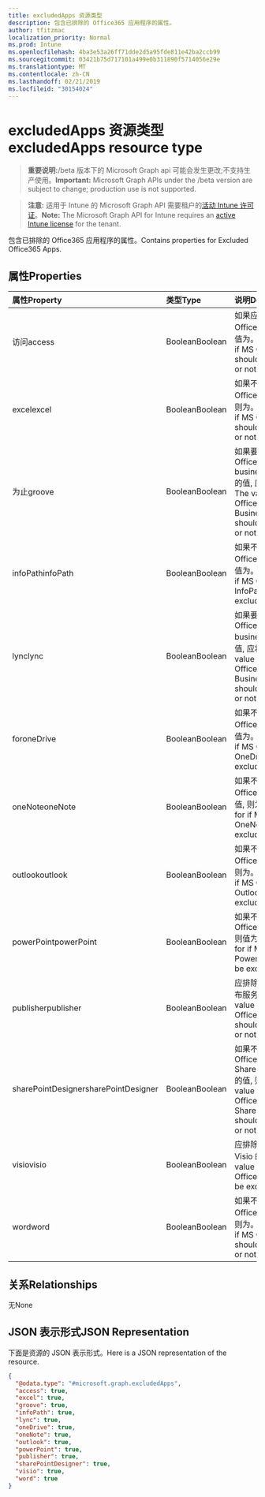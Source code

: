 ```yaml
---
title: excludedApps 资源类型
description: 包含已排除的 Office365 应用程序的属性。
author: tfitzmac
localization_priority: Normal
ms.prod: Intune
ms.openlocfilehash: 4ba3e53a26ff71dde2d5a95fde811e42ba2ccb99
ms.sourcegitcommit: 03421b75d717101a499e0b311890f5714056e29e
ms.translationtype: MT
ms.contentlocale: zh-CN
ms.lasthandoff: 02/21/2019
ms.locfileid: "30154024"
---
```

# <a name="excludedapps-resource-type"></a><span data-ttu-id="16fd9-103">excludedApps 资源类型</span><span class="sxs-lookup"><span data-stu-id="16fd9-103">excludedApps resource type</span></span>

> <span data-ttu-id="16fd9-104">**重要说明:**/beta 版本下的 Microsoft Graph api 可能会发生更改;不支持生产使用。</span><span class="sxs-lookup"><span data-stu-id="16fd9-104">**Important:** Microsoft Graph APIs under the /beta version are subject to change; production use is not supported.</span></span>

> <span data-ttu-id="16fd9-105">**注意:** 适用于 Intune 的 Microsoft Graph API 需要租户的[活动 Intune 许可证](https://go.microsoft.com/fwlink/?linkid=839381)。</span><span class="sxs-lookup"><span data-stu-id="16fd9-105">**Note:** The Microsoft Graph API for Intune requires an [active Intune license](https://go.microsoft.com/fwlink/?linkid=839381) for the tenant.</span></span>

<span data-ttu-id="16fd9-106">包含已排除的 Office365 应用程序的属性。</span><span class="sxs-lookup"><span data-stu-id="16fd9-106">Contains properties for Excluded Office365 Apps.</span></span>

## <a name="properties"></a><span data-ttu-id="16fd9-107">属性</span><span class="sxs-lookup"><span data-stu-id="16fd9-107">Properties</span></span>
|<span data-ttu-id="16fd9-108">属性</span><span class="sxs-lookup"><span data-stu-id="16fd9-108">Property</span></span>|<span data-ttu-id="16fd9-109">类型</span><span class="sxs-lookup"><span data-stu-id="16fd9-109">Type</span></span>|<span data-ttu-id="16fd9-110">说明</span><span class="sxs-lookup"><span data-stu-id="16fd9-110">Description</span></span>|
|:---|:---|:---|
|<span data-ttu-id="16fd9-111">访问</span><span class="sxs-lookup"><span data-stu-id="16fd9-111">access</span></span>|<span data-ttu-id="16fd9-112">Boolean</span><span class="sxs-lookup"><span data-stu-id="16fd9-112">Boolean</span></span>|<span data-ttu-id="16fd9-113">如果应排除 MS Office Access, 则该值为。</span><span class="sxs-lookup"><span data-stu-id="16fd9-113">The value for if MS Office Access should be excluded or not.</span></span>|
|<span data-ttu-id="16fd9-114">excel</span><span class="sxs-lookup"><span data-stu-id="16fd9-114">excel</span></span>|<span data-ttu-id="16fd9-115">Boolean</span><span class="sxs-lookup"><span data-stu-id="16fd9-115">Boolean</span></span>|<span data-ttu-id="16fd9-116">如果不应排除 MS Office Excel 的值, 则为。</span><span class="sxs-lookup"><span data-stu-id="16fd9-116">The value for if MS Office Excel should be excluded or not.</span></span>|
|<span data-ttu-id="16fd9-117">为止</span><span class="sxs-lookup"><span data-stu-id="16fd9-117">groove</span></span>|<span data-ttu-id="16fd9-118">Boolean</span><span class="sxs-lookup"><span data-stu-id="16fd9-118">Boolean</span></span>|<span data-ttu-id="16fd9-119">如果要排除 MS Office OneDrive for business-Groove 的值, 应将其排除。</span><span class="sxs-lookup"><span data-stu-id="16fd9-119">The value for if MS Office OneDrive for Business - Groove should be excluded or not.</span></span>|
|<span data-ttu-id="16fd9-120">infoPath</span><span class="sxs-lookup"><span data-stu-id="16fd9-120">infoPath</span></span>|<span data-ttu-id="16fd9-121">Boolean</span><span class="sxs-lookup"><span data-stu-id="16fd9-121">Boolean</span></span>|<span data-ttu-id="16fd9-122">如果不应排除 MS Office InfoPath, 则值为。</span><span class="sxs-lookup"><span data-stu-id="16fd9-122">The value for if MS Office InfoPath should be excluded or not.</span></span>|
|<span data-ttu-id="16fd9-123">lync</span><span class="sxs-lookup"><span data-stu-id="16fd9-123">lync</span></span>|<span data-ttu-id="16fd9-124">Boolean</span><span class="sxs-lookup"><span data-stu-id="16fd9-124">Boolean</span></span>|<span data-ttu-id="16fd9-125">如果要排除 MS Office Skype for business-Lync 的值, 应将其排除。</span><span class="sxs-lookup"><span data-stu-id="16fd9-125">The value for if MS Office Skype for Business - Lync should be excluded or not.</span></span>|
|<span data-ttu-id="16fd9-126">for</span><span class="sxs-lookup"><span data-stu-id="16fd9-126">oneDrive</span></span>|<span data-ttu-id="16fd9-127">Boolean</span><span class="sxs-lookup"><span data-stu-id="16fd9-127">Boolean</span></span>|<span data-ttu-id="16fd9-128">如果不应排除 MS Office OneDrive, 则值为。</span><span class="sxs-lookup"><span data-stu-id="16fd9-128">The value for if MS Office OneDrive should be excluded or not.</span></span>|
|<span data-ttu-id="16fd9-129">oneNote</span><span class="sxs-lookup"><span data-stu-id="16fd9-129">oneNote</span></span>|<span data-ttu-id="16fd9-130">Boolean</span><span class="sxs-lookup"><span data-stu-id="16fd9-130">Boolean</span></span>|<span data-ttu-id="16fd9-131">如果不应排除 MS Office OneNote 的值, 则为。</span><span class="sxs-lookup"><span data-stu-id="16fd9-131">The value for if MS Office OneNote should be excluded or not.</span></span>|
|<span data-ttu-id="16fd9-132">outlook</span><span class="sxs-lookup"><span data-stu-id="16fd9-132">outlook</span></span>|<span data-ttu-id="16fd9-133">Boolean</span><span class="sxs-lookup"><span data-stu-id="16fd9-133">Boolean</span></span>|<span data-ttu-id="16fd9-134">如果不应排除 MS Office Outlook 的值, 则为。</span><span class="sxs-lookup"><span data-stu-id="16fd9-134">The value for if MS Office Outlook should be excluded or not.</span></span>|
|<span data-ttu-id="16fd9-135">powerPoint</span><span class="sxs-lookup"><span data-stu-id="16fd9-135">powerPoint</span></span>|<span data-ttu-id="16fd9-136">Boolean</span><span class="sxs-lookup"><span data-stu-id="16fd9-136">Boolean</span></span>|<span data-ttu-id="16fd9-137">如果不应排除 MS Office PowerPoint, 则值为。</span><span class="sxs-lookup"><span data-stu-id="16fd9-137">The value for if MS Office PowerPoint should be excluded or not.</span></span>|
|<span data-ttu-id="16fd9-138">publisher</span><span class="sxs-lookup"><span data-stu-id="16fd9-138">publisher</span></span>|<span data-ttu-id="16fd9-139">Boolean</span><span class="sxs-lookup"><span data-stu-id="16fd9-139">Boolean</span></span>|<span data-ttu-id="16fd9-140">应排除 MS Office 发布服务器的值。</span><span class="sxs-lookup"><span data-stu-id="16fd9-140">The value for if MS Office Publisher should be excluded or not.</span></span>|
|<span data-ttu-id="16fd9-141">sharePointDesigner</span><span class="sxs-lookup"><span data-stu-id="16fd9-141">sharePointDesigner</span></span>|<span data-ttu-id="16fd9-142">Boolean</span><span class="sxs-lookup"><span data-stu-id="16fd9-142">Boolean</span></span>|<span data-ttu-id="16fd9-143">如果不应排除 MS Office SharePointDesigner 的值, 则为。</span><span class="sxs-lookup"><span data-stu-id="16fd9-143">The value for if MS Office SharePointDesigner should be excluded or not.</span></span>|
|<span data-ttu-id="16fd9-144">visio</span><span class="sxs-lookup"><span data-stu-id="16fd9-144">visio</span></span>|<span data-ttu-id="16fd9-145">Boolean</span><span class="sxs-lookup"><span data-stu-id="16fd9-145">Boolean</span></span>|<span data-ttu-id="16fd9-146">应排除 MS Office Visio 的值。</span><span class="sxs-lookup"><span data-stu-id="16fd9-146">The value for if MS Office Visio should be excluded or not.</span></span>|
|<span data-ttu-id="16fd9-147">word</span><span class="sxs-lookup"><span data-stu-id="16fd9-147">word</span></span>|<span data-ttu-id="16fd9-148">Boolean</span><span class="sxs-lookup"><span data-stu-id="16fd9-148">Boolean</span></span>|<span data-ttu-id="16fd9-149">如果不应排除 MS Office Word 的值, 则为。</span><span class="sxs-lookup"><span data-stu-id="16fd9-149">The value for if MS Office Word should be excluded or not.</span></span>|

## <a name="relationships"></a><span data-ttu-id="16fd9-150">关系</span><span class="sxs-lookup"><span data-stu-id="16fd9-150">Relationships</span></span>
<span data-ttu-id="16fd9-151">无</span><span class="sxs-lookup"><span data-stu-id="16fd9-151">None</span></span>

## <a name="json-representation"></a><span data-ttu-id="16fd9-152">JSON 表示形式</span><span class="sxs-lookup"><span data-stu-id="16fd9-152">JSON Representation</span></span>
<span data-ttu-id="16fd9-153">下面是资源的 JSON 表示形式。</span><span class="sxs-lookup"><span data-stu-id="16fd9-153">Here is a JSON representation of the resource.</span></span>
<!-- {
  "blockType": "resource",
  "@odata.type": "microsoft.graph.excludedApps"
}
-->
``` json
{
  "@odata.type": "#microsoft.graph.excludedApps",
  "access": true,
  "excel": true,
  "groove": true,
  "infoPath": true,
  "lync": true,
  "oneDrive": true,
  "oneNote": true,
  "outlook": true,
  "powerPoint": true,
  "publisher": true,
  "sharePointDesigner": true,
  "visio": true,
  "word": true
}
```




